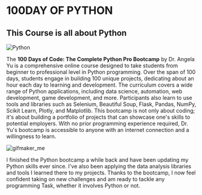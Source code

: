 # 100DAY OF PYTHON


## This Course is all about Python
![Python](https://i.ibb.co/x1QLmNY/Python-logo-notext-svg.png)


The **100 Days of Code: The Complete Python Pro Bootcamp** by Dr. Angela Yu is a comprehensive online course designed to take students from beginner to professional level in Python programming. Over the span of 100 days, students engage in building 100 unique projects, dedicating about an hour each day to learning and development. The curriculum covers a wide range of Python applications, including data science, automation, web development, game development, and more. Participants also learn to use tools and libraries such as Selenium, Beautiful Soup, Flask, Pandas, NumPy, Scikit Learn, Plotly, and Matplotlib. This bootcamp is not only about coding; it's about building a portfolio of projects that can showcase one's skills to potential employers. With no prior programming experience required, Dr. Yu's bootcamp is accessible to anyone with an internet connection and a willingness to learn.

![gifmaker_me](https://github.com/saeedshiranii/100DAY_OF_PYTHON/assets/77902443/0b7dd6ce-2f0f-4e2a-b731-9bd07fe7cde2)

I finished the Python bootcamp a while back and have been updating my Python skills ever since. I've also been applying the data analysis libraries and tools I learned there to my projects. Thanks to the bootcamp, I now feel confident taking on new challenges and am ready to tackle any programming Task, whether it involves Python or not.





